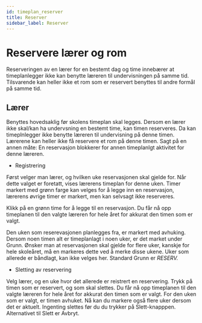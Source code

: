 ```yaml
---
id: timeplan_reserver
title: Reserver
sidebar_label: Reserver
---
```


# Reservere lærer og rom

Reserveringen av en lærer for en bestemt dag og time innebærer at timeplanlegger ikke kan benytte læreren til undervisningen på samme tid. Tilsvarende kan heller ikke et rom som er reservert benyttes til andre formål på samme tid.

## Lærer
Benyttes hovedsaklig før skolens timeplan skal legges. Dersom en lærer ikke skal/kan ha undervsning en bestemt time, kan timen reserveres. Da kan timeplnlegger ikke benytte læreren til undervisning på denne timen. Lærerene kan heller ikke få reservere et rom på denne timen. Sagt på en annen måte: En reservasjon blokkerer for annen timeplanlgt aktivitet for denne læreren.

- Registrering

Først velger man lærer, og hvilken uke reservasjonen skal gjelde for. Når dette valget er foretatt, vises lærerens timeplan for denne uken. Timer markert med grønn farge kan velges for å legge inn en reservasjon, lærerens øvrige timer er markert, men kan selvsagt ikke reserveres.

Klikk på en grønn time for å legge til en reservasjon. Du får nå opp timeplanen til den valgte læreren for hele året for akkurat den timen som er valgt. 

Den uken som reserevasjonen planlegges fra, er markert med avhuking. Dersom noen timen alt er timeplanlagt i noen uker, er det market under Grunn. Ønsker man at reservasjonen skal gjelde for flere uker, kanskje for hele skoleåret, må en markeres dette ved å merke disse ukene. Uker som allerede er båndlagt, kan ikke velges her. Standard Grunn er *RESERV.*

- Sletting av reservering

Velg lærer, og en uke hvor det allerede er reistrert en reservering. Trykk på timen som er reservert, og som skal slettes. Du får nå opp timeplanen til den valgte læreren for hele året for akkurat den timen som er valgt. For den uken som er valgt, er timen avhuket. Nå kan du markere også flere uker dersom det er aktuelt. Ingenting slettes før du du trykker på Slett-knapppen. Alternativet til Slett er Avbryt.
